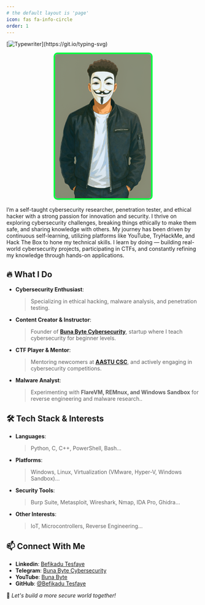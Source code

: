 ```yaml
---
# the default layout is 'page'
icon: fas fa-info-circle
order: 1
---
```


[![Typewriter](https://readme-typing-svg.herokuapp.com?font=Orbitron&size=30&duration=4000&color=00FF40&pause=500&center=true&random=false&width=1200&lines=$+Hi+there,+I'm+Befikadu+Tesfaye!+AKA+"0xfke"+👋;)](https://git.io/typing-svg) 


<div align="center">
  <img src="Images/bd11d19f-c5ef-4034-a374-660c3f2f1fda-removebg-preview-Picsart-AiImageEnhancer.png" 
       alt="Befikadu Tesfaye" 
       style="border: 4px solid #00FF40; border-radius: 10px; width: 250px;">
</div>


I’m a self-taught cybersecurity researcher, penetration tester, and ethical hacker with a strong passion for innovation and security. I thrive on exploring cybersecurity challenges, breaking things ethically to make them safe, and sharing knowledge with others. My journey has been driven by continuous self-learning, utilizing platforms like YouTube, TryHackMe, and Hack The Box to hone my technical skills. I learn by doing — building real-world cybersecurity projects, participating in CTFs, and constantly refining my knowledge through hands-on applications.

## 🔥 What I Do

- **Cybersecurity Enthusiast**:
  > Specializing in ethical hacking, malware analysis, and penetration testing.
- **Content Creator & Instructor**:
  > Founder of [**Buna Byte Cybersecurity**](https://www.youtube.com/@bunabyte), startup where I teach cybersecurity for beginner levels.

- **CTF Player & Mentor**:
  > Mentoring newcomers at [**AASTU CSC**](https://www.linkedin.com/company/aastu-cyber-security), and actively engaging in cybersecurity competitions.
- **Malware Analyst**:
  > Experimenting with **FlareVM, REMnux, and Windows Sandbox** for reverse engineering and malware research..

## 🛠️ Tech Stack & Interests

- **Languages**:
  > Python, C, C++, PowerShell, Bash...
- **Platforms**:
  > Windows, Linux, Virtualization (VMware, Hyper-V, Windows Sandbox)...
- **Security Tools**:
  > Burp Suite, Metasploit, Wireshark, Nmap, IDA Pro, Ghidra...
- **Other Interests**:
  > IoT, Microcontrollers, Reverse Engineering...

## 📫 Connect With Me

- **Linkedin**: [Befikadu Tesfaye](https://www.linkedin.com/in/befikadu-tesfaye)
- **Telegram**: [Buna Byte Cybersecurity](https://t.me/bunabytecs)
- **YouTube**: [Buna Byte](https://www.youtube.com/@bunabyte)
- **GitHub**: [@Befikadu Tesfaye](https://github.com/0xfke)

🚀 _Let's build a more secure world together!_
